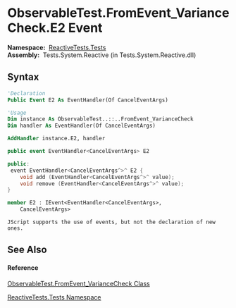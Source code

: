 # ObservableTest.FromEvent\_VarianceCheck.E2 Event

**Namespace:**  [ReactiveTests.Tests](ReactiveTests.Tests\ReactiveTests.Tests.md)  
**Assembly:**  Tests.System.Reactive (in Tests.System.Reactive.dll)

## Syntax

```vb
'Declaration
Public Event E2 As EventHandler(Of CancelEventArgs)
```

```vb
'Usage
Dim instance As ObservableTest..::..FromEvent_VarianceCheck
Dim handler As EventHandler(Of CancelEventArgs)

AddHandler instance.E2, handler
```

```csharp
public event EventHandler<CancelEventArgs> E2
```

```c++
public:
 event EventHandler<CancelEventArgs^>^ E2 {
    void add (EventHandler<CancelEventArgs^>^ value);
    void remove (EventHandler<CancelEventArgs^>^ value);
}
```

```fsharp
member E2 : IEvent<EventHandler<CancelEventArgs>,
    CancelEventArgs>
```

```jscript
JScript supports the use of events, but not the declaration of new ones.
```

## See Also

#### Reference

[ObservableTest.FromEvent\_VarianceCheck Class](ObservableTest.FromEvent\ObservableTest.FromEvent_VarianceCheck.md)

[ReactiveTests.Tests Namespace](ReactiveTests.Tests\ReactiveTests.Tests.md)




